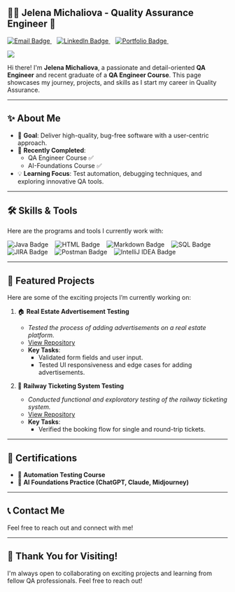 ## 👩‍💻 Jelena Michaliova - Quality Assurance Engineer  🚀

<div>
  <a href="mailto:jellena.michaliova@gmail.com" target="_blank">
    <img src="https://img.shields.io/badge/Email-jellena.michaliova@gmail.com-blueviolet?style=plastic" alt="Email Badge"/>
  </a>&nbsp;&nbsp;
  <a href="https://www.linkedin.com/in/jelena-michaliova-3a0449282/" target="_blank">
    <img src="https://img.shields.io/badge/LinkedIn-Jelena%20Michaliova-0072b1?style=plastic&logo=linkedin&logoColor=white" alt="LinkedIn Badge"/>
  </a>&nbsp;&nbsp;
   <a href="https://jelenamic.github.io" target="_blank">
    <img src="https://img.shields.io/badge/My%20Portfolio-Explore-brightgreen?style=plastic" alt="Portfolio Badge"/>
  </a>&nbsp;&nbsp;
</div>

![](https://komarev.com/ghpvc/?username=JelenaMic&color=blueviolet&style=plastic)

Hi there! I'm **Jelena Michaliova**, a passionate and detail-oriented **QA Engineer** and recent graduate of a **QA Engineer Course**.
This page showcases my journey, projects, and skills as I start my career in Quality Assurance.

---

## ✨ About Me
- 🎯 **Goal**: Deliver high-quality, bug-free software with a user-centric approach.  
- 🧠 **Recently Completed**:  
  - QA Engineer Course ✅  
  - AI-Foundations Course ✅  
- 💡 **Learning Focus**: Test automation, debugging techniques, and exploring innovative QA tools.

---

## 🛠️ Skills & Tools
Here are the programs and tools I currently work with:

![Java Badge](https://img.shields.io/badge/Java-ED8B00?style=plastic&logo=java&logoColor=white)&nbsp;&nbsp;&nbsp;
![HTML Badge](https://img.shields.io/badge/HTML-E34F26?style=plastic&logo=html5&logoColor=white)&nbsp;&nbsp;&nbsp;
![Markdown Badge](https://img.shields.io/badge/Markdown-000000?style=plastic&logo=markdown&logoColor=white)&nbsp;&nbsp;&nbsp;
![SQL Badge](https://img.shields.io/badge/SQL-336791?style=plastic&logo=postgresql&logoColor=white)&nbsp;&nbsp;&nbsp;
![JIRA Badge](https://img.shields.io/badge/JIRA-0052CC?style=plastic&logo=jira&logoColor=white)&nbsp;&nbsp;&nbsp;
![Postman Badge](https://img.shields.io/badge/Postman-FF6C37?style=plastic&logo=postman&logoColor=white)&nbsp;&nbsp;&nbsp;
![IntelliJ IDEA Badge](https://img.shields.io/badge/IntelliJ_IDEA-000000?style=plastic&logo=intellijidea&logoColor=white)&nbsp;&nbsp;&nbsp;

---

## 📂 Featured Projects  
Here are some of the exciting projects I’m currently working on:  

1. 🏠 **Real Estate Advertisement Testing**  
   - _Tested the process of adding advertisements on a real estate platform._  
   - [View Repository](https://github.com/JelenaMic/SearchRETest)
   - **Key Tasks**:  
     - Validated form fields and user input.  
     - Tested UI responsiveness and edge cases for adding advertisements.  

2. 🚄 **Railway Ticketing System Testing**  
   - _Conducted functional and exploratory testing of the railway ticketing system._  
   - [View Repository]()
   - **Key Tasks**:  
     - Verified the booking flow for single and round-trip tickets.
---

## 🌟 Certifications
- 📜 **Automation Testing Course**  
- 📜 **AI Foundations Practice (ChatGPT, Claude, Midjourney)**  

---

## 📞 Contact Me
Feel free to reach out and connect with me!  

---

## 🖤 Thank You for Visiting!
I'm always open to collaborating on exciting projects and learning from fellow QA professionals. Feel free to reach out! 
